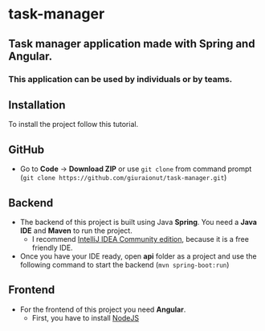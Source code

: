 # task-manager
## Task manager application made with Spring and Angular.
### This application can be used by individuals or by teams.



## Installation

To install the project follow this tutorial.

## GitHub

* Go to **Code** -> **Download ZIP** or use `git clone` from command prompt (`git clone https://github.com/giuraionut/task-manager.git`)

## Backend

* The backend of this project is built using Java **Spring**. You need a **Java IDE** and **Maven** to run the project.
  * I recommend [IntelliJ IDEA Community edition](https://www.jetbrains.com/idea/), because it is a free friendly IDE.
* Once you have your IDE ready, open **api** folder as a project and use the following command to start the backend (`mvn spring-boot:run`)

## Frontend

* For the frontend of this project you need **Angular**.
  * First, you have to install [NodeJS](https://nodejs.org/en/download/)
